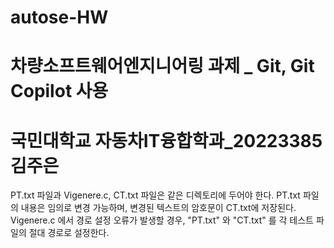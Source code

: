 # autose-HW
# 차량소프트웨어엔지니어링 과제 _ Git, Git Copilot 사용
# 국민대학교 자동차IT융합학과_20223385 김주은

PT.txt 파일과 Vigenere.c, CT.txt 파일은 같은 디렉토리에 두어야 한다.
PT.txt 파일의 내용은 임의로 변경 가능하며, 변경된 텍스트의 암호문이 CT.txt에 저장된다.
Vigenere.c 에서 경로 설정 오류가 발생할 경우, "PT.txt" 와 "CT.txt" 를 각 테스트 파일의 절대 경로로 설정한다.
